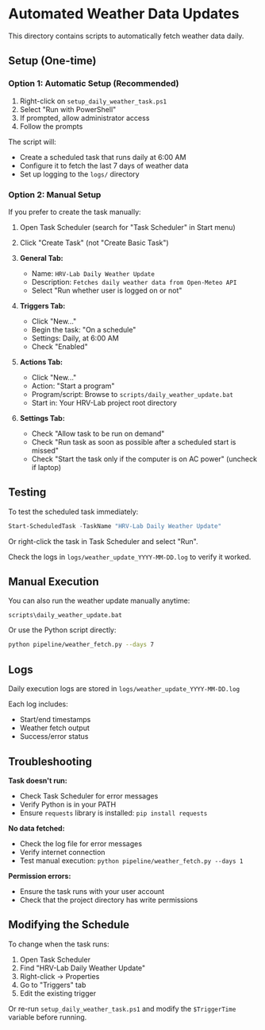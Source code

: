# Automated Weather Data Updates

This directory contains scripts to automatically fetch weather data daily.

## Setup (One-time)

### Option 1: Automatic Setup (Recommended)

1. Right-click on `setup_daily_weather_task.ps1`
2. Select "Run with PowerShell"
3. If prompted, allow administrator access
4. Follow the prompts

The script will:
- Create a scheduled task that runs daily at 6:00 AM
- Configure it to fetch the last 7 days of weather data
- Set up logging to the `logs/` directory

### Option 2: Manual Setup

If you prefer to create the task manually:

1. Open Task Scheduler (search for "Task Scheduler" in Start menu)
2. Click "Create Task" (not "Create Basic Task")
3. **General Tab:**
   - Name: `HRV-Lab Daily Weather Update`
   - Description: `Fetches daily weather data from Open-Meteo API`
   - Select "Run whether user is logged on or not"

4. **Triggers Tab:**
   - Click "New..."
   - Begin the task: "On a schedule"
   - Settings: Daily, at 6:00 AM
   - Check "Enabled"

5. **Actions Tab:**
   - Click "New..."
   - Action: "Start a program"
   - Program/script: Browse to `scripts/daily_weather_update.bat`
   - Start in: Your HRV-Lab project root directory

6. **Settings Tab:**
   - Check "Allow task to be run on demand"
   - Check "Run task as soon as possible after a scheduled start is missed"
   - Check "Start the task only if the computer is on AC power" (uncheck if laptop)

## Testing

To test the scheduled task immediately:

```powershell
Start-ScheduledTask -TaskName "HRV-Lab Daily Weather Update"
```

Or right-click the task in Task Scheduler and select "Run".

Check the logs in `logs/weather_update_YYYY-MM-DD.log` to verify it worked.

## Manual Execution

You can also run the weather update manually anytime:

```batch
scripts\daily_weather_update.bat
```

Or use the Python script directly:

```bash
python pipeline/weather_fetch.py --days 7
```

## Logs

Daily execution logs are stored in `logs/weather_update_YYYY-MM-DD.log`

Each log includes:
- Start/end timestamps
- Weather fetch output
- Success/error status

## Troubleshooting

**Task doesn't run:**
- Check Task Scheduler for error messages
- Verify Python is in your PATH
- Ensure `requests` library is installed: `pip install requests`

**No data fetched:**
- Check the log file for error messages
- Verify internet connection
- Test manual execution: `python pipeline/weather_fetch.py --days 1`

**Permission errors:**
- Ensure the task runs with your user account
- Check that the project directory has write permissions

## Modifying the Schedule

To change when the task runs:

1. Open Task Scheduler
2. Find "HRV-Lab Daily Weather Update"
3. Right-click → Properties
4. Go to "Triggers" tab
5. Edit the existing trigger

Or re-run `setup_daily_weather_task.ps1` and modify the `$TriggerTime` variable before running.

